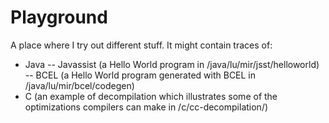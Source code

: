 Playground
==========

A place where I try out different stuff. It might contain traces of: 

- Java
-- Javassist (a Hello World program in /java/lu/mir/jsst/helloworld)
-- BCEL (a Hello World program generated with BCEL in /java/lu/mir/bcel/codegen)
- C (an example of decompilation which illustrates some of the optimizations compilers can make in /c/cc-decompilation/)
